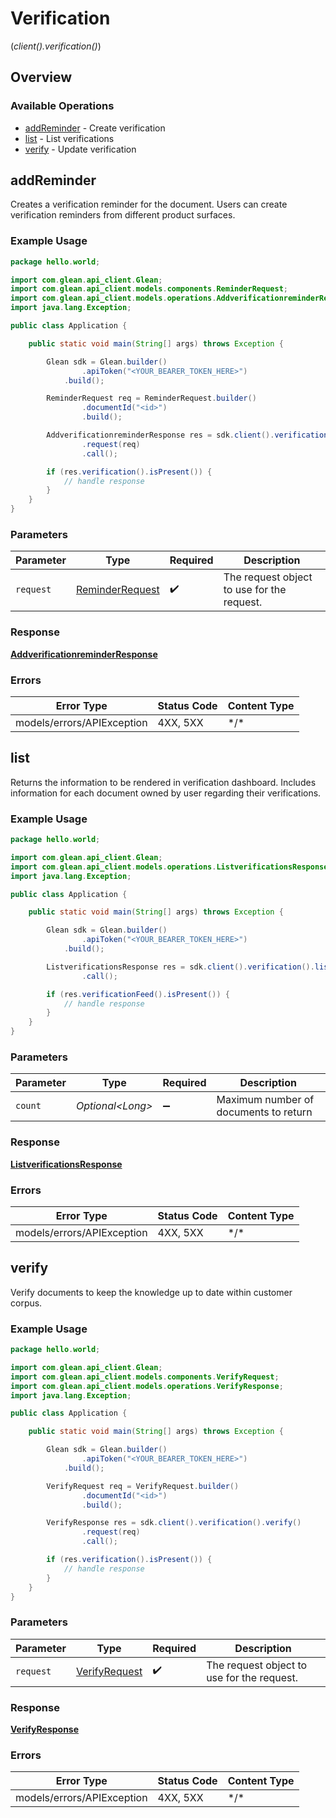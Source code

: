 # Verification
(*client().verification()*)

## Overview

### Available Operations

* [addReminder](#addreminder) - Create verification
* [list](#list) - List verifications
* [verify](#verify) - Update verification

## addReminder

Creates a verification reminder for the document. Users can create verification reminders from different product surfaces.

### Example Usage

```java
package hello.world;

import com.glean.api_client.Glean;
import com.glean.api_client.models.components.ReminderRequest;
import com.glean.api_client.models.operations.AddverificationreminderResponse;
import java.lang.Exception;

public class Application {

    public static void main(String[] args) throws Exception {

        Glean sdk = Glean.builder()
                .apiToken("<YOUR_BEARER_TOKEN_HERE>")
            .build();

        ReminderRequest req = ReminderRequest.builder()
                .documentId("<id>")
                .build();

        AddverificationreminderResponse res = sdk.client().verification().addReminder()
                .request(req)
                .call();

        if (res.verification().isPresent()) {
            // handle response
        }
    }
}
```

### Parameters

| Parameter                                                 | Type                                                      | Required                                                  | Description                                               |
| --------------------------------------------------------- | --------------------------------------------------------- | --------------------------------------------------------- | --------------------------------------------------------- |
| `request`                                                 | [ReminderRequest](../../models/shared/ReminderRequest.md) | :heavy_check_mark:                                        | The request object to use for the request.                |

### Response

**[AddverificationreminderResponse](../../models/operations/AddverificationreminderResponse.md)**

### Errors

| Error Type                 | Status Code                | Content Type               |
| -------------------------- | -------------------------- | -------------------------- |
| models/errors/APIException | 4XX, 5XX                   | \*/\*                      |

## list

Returns the information to be rendered in verification dashboard. Includes information for each document owned by user regarding their verifications.

### Example Usage

```java
package hello.world;

import com.glean.api_client.Glean;
import com.glean.api_client.models.operations.ListverificationsResponse;
import java.lang.Exception;

public class Application {

    public static void main(String[] args) throws Exception {

        Glean sdk = Glean.builder()
                .apiToken("<YOUR_BEARER_TOKEN_HERE>")
            .build();

        ListverificationsResponse res = sdk.client().verification().list()
                .call();

        if (res.verificationFeed().isPresent()) {
            // handle response
        }
    }
}
```

### Parameters

| Parameter                             | Type                                  | Required                              | Description                           |
| ------------------------------------- | ------------------------------------- | ------------------------------------- | ------------------------------------- |
| `count`                               | *Optional\<Long>*                     | :heavy_minus_sign:                    | Maximum number of documents to return |

### Response

**[ListverificationsResponse](../../models/operations/ListverificationsResponse.md)**

### Errors

| Error Type                 | Status Code                | Content Type               |
| -------------------------- | -------------------------- | -------------------------- |
| models/errors/APIException | 4XX, 5XX                   | \*/\*                      |

## verify

Verify documents to keep the knowledge up to date within customer corpus.

### Example Usage

```java
package hello.world;

import com.glean.api_client.Glean;
import com.glean.api_client.models.components.VerifyRequest;
import com.glean.api_client.models.operations.VerifyResponse;
import java.lang.Exception;

public class Application {

    public static void main(String[] args) throws Exception {

        Glean sdk = Glean.builder()
                .apiToken("<YOUR_BEARER_TOKEN_HERE>")
            .build();

        VerifyRequest req = VerifyRequest.builder()
                .documentId("<id>")
                .build();

        VerifyResponse res = sdk.client().verification().verify()
                .request(req)
                .call();

        if (res.verification().isPresent()) {
            // handle response
        }
    }
}
```

### Parameters

| Parameter                                             | Type                                                  | Required                                              | Description                                           |
| ----------------------------------------------------- | ----------------------------------------------------- | ----------------------------------------------------- | ----------------------------------------------------- |
| `request`                                             | [VerifyRequest](../../models/shared/VerifyRequest.md) | :heavy_check_mark:                                    | The request object to use for the request.            |

### Response

**[VerifyResponse](../../models/operations/VerifyResponse.md)**

### Errors

| Error Type                 | Status Code                | Content Type               |
| -------------------------- | -------------------------- | -------------------------- |
| models/errors/APIException | 4XX, 5XX                   | \*/\*                      |